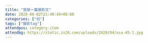 ```yaml
---
title: "我是一篇摄影文"
date: 2020-08-02T22:40:49+08:00
categories: ["创"]
tags: ["摄影tag"]
attendpos: category-item
attendbg: https://static.is26.com/uploads/2020/04/usa-45-1.jpg
---
```


